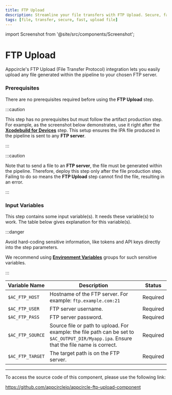 ```yaml
---
title: FTP Upload
description: Streamline your file transfers with FTP Upload. Secure, fast, and reliable FTP solutions to enhance your data management and operational efficiency.
tags: [file, transfer, secure, fast, upload file]
---
```



import Screenshot from '@site/src/components/Screenshot';

# FTP Upload

Appcircle's FTP Upload (File Transfer Protocol) integration lets you easily upload any file generated within the pipeline to your chosen FTP server.

### Prerequisites

There are no prerequisites required before using the **FTP Upload** step.

:::caution

This step has no prerequisites but must follow the artifact production step. For example, as the screenshot below demonstrates, use it right after the [**Xcodebuild for Devices**](/workflows/ios-specific-workflow-steps/xcodebuild-for-devices) step. This setup ensures the IPA file produced in the pipeline is sent to any **FTP server**.

<Screenshot url='https://cdn.appcircle.io/docs/assets/BE3153-ftpOrder.png' />

:::


:::caution

Note that to send a file to an **FTP server**, the file must be generated within the pipeline. Therefore, deploy this step only after the file production step. Failing to do so means the **FTP Upload** step cannot find the file, resulting in an error.

:::


### Input Variables

This step contains some input variable(s). It needs these variable(s) to work. The table below gives explanation for this variable(s).

<Screenshot url='https://cdn.appcircle.io/docs/assets/BE3153-ftpInput.png' />

:::danger

Avoid hard-coding sensitive information, like tokens and API keys directly into the step parameters.

We recommend using [**Environment Variables**](/environment-variables/managing-variables) groups for such sensitive variables.

:::

| Variable Name                 | Description                                                                                                                              | Status    |
|-------------------------------|------------------------------------------------------------------------------------------------------------------------------------------|-----------|
| `$AC_FTP_HOST`                | Hostname of the FTP server. For example: `ftp.example.com:21`                                                                            | Required  |
| `$AC_FTP_USER`                | FTP server username.                                                                                                                     | Required  |
| `$AC_FTP_PASS`                | FTP server password.                                                                                                                     | Required  |
| `$AC_FTP_SOURCE`              | Source file or path to upload. For example: the file path can be set to `$AC_OUTPUT_DIR/Myapp.ipa`. Ensure that the file name is correct.| Required  |
| `$AC_FTP_TARGET`              | The target path is on the FTP server.                                                                                                           | Required  |

---

To access the source code of this component, please use the following link:

https://github.com/appcircleio/appcircle-ftp-upload-component

